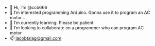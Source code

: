 - 👋 Hi, I’m @cob666
- 👀 I’m interested programming Arduino. Gonna use it to program an AC motor ...
- 🌱 I’m currently learning. Please be patient
- 💞️ I’m looking to collaborate on a programmer who can program AC motor
- 📫 jacobtalag@gmail.com

